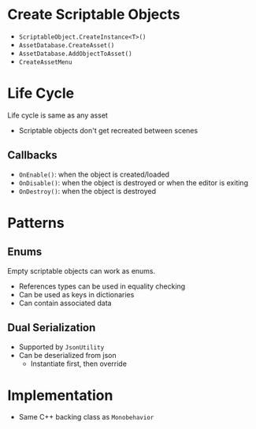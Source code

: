 # Create Scriptable Objects

- `ScriptableObject.CreateInstance<T>()`
- `AssetDatabase.CreateAsset()`
- `AssetDatabase.AddObjectToAsset()`
- `CreateAssetMenu`

# Life Cycle

Life cycle is same as any asset

- Scriptable objects don't get recreated between scenes

## Callbacks

- `OnEnable()`: when the object is created/loaded
- `OnDisable()`: when the object is destroyed or when the editor is exiting
- `OnDestroy()`: when the object is destroyed

# Patterns

## Enums

Empty scriptable objects can work as enums.

- References types can be used in equality checking
- Can be used as keys in dictionaries
- Can contain associated data

## Dual Serialization

- Supported by `JsonUtility`
- Can be deserialized from json
  - Instantiate first, then override

# Implementation

- Same C++ backing class as `Monobehavior`
